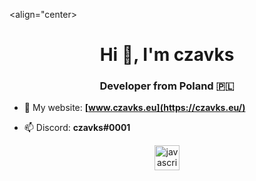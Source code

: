 <align="center>
<h1 align="center">Hi 👋, I'm czavks</h1>
<h3 align="center">Developer from Poland 🇵🇱</h3>

- 🔭 My website: **[www.czavks.eu](https://czavks.eu/)**

- 📫 Discord: **czavks#0001**


<p align="center"><a href="#"><img src="https://devicons.github.io/devicon/devicon.git/icons/javascript/javascript-original.svg" alt="javascript" width="40" height="40"/></a></p>

